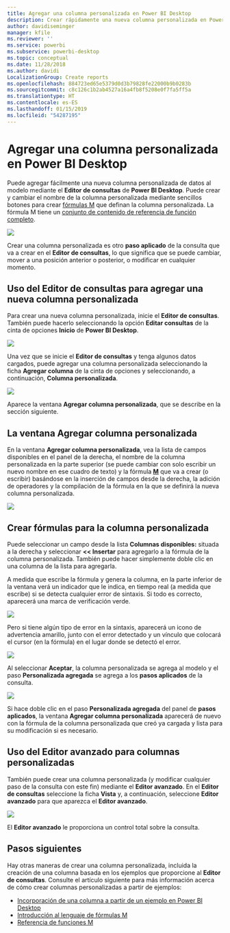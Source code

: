 ```yaml
---
title: Agregar una columna personalizada en Power BI Desktop
description: Crear rápidamente una nueva columna personalizada en Power BI Desktop
author: davidiseminger
manager: kfile
ms.reviewer: ''
ms.service: powerbi
ms.subservice: powerbi-desktop
ms.topic: conceptual
ms.date: 11/28/2018
ms.author: davidi
LocalizationGroup: Create reports
ms.openlocfilehash: 884723ed65e5379d0d3b79828fe22000b9b0283b
ms.sourcegitcommit: c8c126c1b2ab4527a16a4fb8f5208e0f7fa5ff5a
ms.translationtype: HT
ms.contentlocale: es-ES
ms.lasthandoff: 01/15/2019
ms.locfileid: "54287195"
---
```

# <a name="add-a-custom-column-in-power-bi-desktop"></a>Agregar una columna personalizada en Power BI Desktop
Puede agregar fácilmente una nueva columna personalizada de datos al modelo mediante el **Editor de consultas** de **Power BI Desktop**. Puede crear y cambiar el nombre de la columna personalizada mediante sencillos botones para crear [fórmulas M](https://msdn.microsoft.com/library/mt270235.aspx) que definan la columna personalizada. La fórmula M tiene un [conjunto de contenido de referencia de función completo](https://msdn.microsoft.com/library/mt779182.aspx). 

![](media/desktop-add-custom-column/add-custom-column_01.png)

Crear una columna personalizada es otro **paso aplicado** de la consulta que va a crear en el **Editor de consultas**, lo que significa que se puede cambiar, mover a una posición anterior o posterior, o modificar en cualquier momento.

## <a name="use-query-editor-to-add-a-new-custom-column"></a>Uso del Editor de consultas para agregar una nueva columna personalizada
Para crear una nueva columna personalizada, inicie el **Editor de consultas**. También puede hacerlo seleccionando la opción **Editar consultas** de la cinta de opciones **Inicio** de **Power BI Desktop**.

![](media/desktop-add-custom-column/add-column-from-example_02.png)

Una vez que se inicie el **Editor de consultas** y tenga algunos datos cargados, puede agregar una columna personalizada seleccionando la ficha **Agregar columna** de la cinta de opciones y seleccionando, a continuación, **Columna personalizada**.

![](media/desktop-add-custom-column/add-custom-column_02.png)

Aparece la ventana **Agregar columna personalizada**, que se describe en la sección siguiente.

## <a name="the-add-custom-column-window"></a>La ventana Agregar columna personalizada
En la ventana **Agregar columna personalizada**, vea la lista de campos disponibles en el panel de la derecha, el nombre de la columna personalizada en la parte superior (se puede cambiar con solo escribir un nuevo nombre en ese cuadro de texto) y la fórmula [**M**](https://msdn.microsoft.com/library/mt779182.aspx) que va a crear (o escribir) basándose en la inserción de campos desde la derecha, la adición de operadores y la compilación de la fórmula en la que se definirá la nueva columna personalizada. 

![](media/desktop-add-custom-column/add-custom-column_03.png)

## <a name="create-formulas-for-your-custom-column"></a>Crear fórmulas para la columna personalizada
Puede seleccionar un campo desde la lista **Columnas disponibles:** situada a la derecha y seleccionar **<< Insertar** para agregarlo a la fórmula de la columna personalizada. También puede hacer simplemente doble clic en una columna de la lista para agregarla.

A medida que escribe la fórmula y genera la columna, en la parte inferior de la ventana verá un indicador que le indica, en tiempo real (a medida que escribe) si se detecta cualquier error de sintaxis. Si todo es correcto, aparecerá una marca de verificación verde.

![](media/desktop-add-custom-column/add-custom-column_04.png)

Pero si tiene algún tipo de error en la sintaxis, aparecerá un icono de advertencia amarillo, junto con el error detectado y un vínculo que colocará el cursor (en la fórmula) en el lugar donde se detectó el error.

![](media/desktop-add-custom-column/add-custom-column_05.png)

Al seleccionar **Aceptar**, la columna personalizada se agrega al modelo y el paso **Personalizada agregada** se agrega a los **pasos aplicados** de la consulta.

![](media/desktop-add-custom-column/add-custom-column_06.png)

Si hace doble clic en el paso **Personalizada agregada** del panel de **pasos aplicados**, la ventana **Agregar columna personalizada** aparecerá de nuevo con la fórmula de la columna personalizada que creó ya cargada y lista para su modificación si es necesario.

## <a name="using-the-advanced-editor-for-custom-columns"></a>Uso del Editor avanzado para columnas personalizadas
También puede crear una columna personalizada (y modificar cualquier paso de la consulta con este fin) mediante el **Editor avanzado**. En el **Editor de consultas** seleccione la ficha **Vista** y, a continuación, seleccione **Editor avanzado** para que aparezca el **Editor avanzado**.

![](media/desktop-add-custom-column/add-custom-column_07.png)

El **Editor avanzado** le proporciona un control total sobre la consulta.

## <a name="next-steps"></a>Pasos siguientes
Hay otras maneras de crear una columna personalizada, incluida la creación de una columna basada en los ejemplos que proporcione al **Editor de consultas**. Consulte el artículo siguiente para más información acerca de cómo crear columnas personalizadas a partir de ejemplos:

* [Incorporación de una columna a partir de un ejemplo en Power BI Desktop](desktop-add-column-from-example.md)
* [Introducción al lenguaje de fórmulas M](https://msdn.microsoft.com/library/mt270235.aspx)
* [Referencia de funciones M](https://msdn.microsoft.com/library/mt779182.aspx)  

